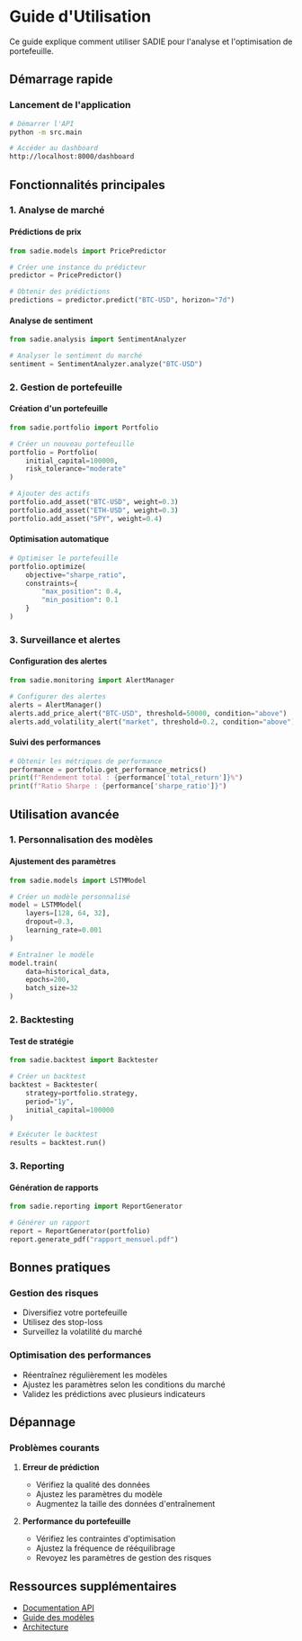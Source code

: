 # Guide d'Utilisation

Ce guide explique comment utiliser SADIE pour l'analyse et l'optimisation de portefeuille.

## Démarrage rapide

### Lancement de l'application

```bash
# Démarrer l'API
python -m src.main

# Accéder au dashboard
http://localhost:8000/dashboard
```

## Fonctionnalités principales

### 1. Analyse de marché

#### Prédictions de prix
```python
from sadie.models import PricePredictor

# Créer une instance du prédicteur
predictor = PricePredictor()

# Obtenir des prédictions
predictions = predictor.predict("BTC-USD", horizon="7d")
```

#### Analyse de sentiment
```python
from sadie.analysis import SentimentAnalyzer

# Analyser le sentiment du marché
sentiment = SentimentAnalyzer.analyze("BTC-USD")
```

### 2. Gestion de portefeuille

#### Création d'un portefeuille
```python
from sadie.portfolio import Portfolio

# Créer un nouveau portefeuille
portfolio = Portfolio(
    initial_capital=100000,
    risk_tolerance="moderate"
)

# Ajouter des actifs
portfolio.add_asset("BTC-USD", weight=0.3)
portfolio.add_asset("ETH-USD", weight=0.3)
portfolio.add_asset("SPY", weight=0.4)
```

#### Optimisation automatique
```python
# Optimiser le portefeuille
portfolio.optimize(
    objective="sharpe_ratio",
    constraints={
        "max_position": 0.4,
        "min_position": 0.1
    }
)
```

### 3. Surveillance et alertes

#### Configuration des alertes
```python
from sadie.monitoring import AlertManager

# Configurer des alertes
alerts = AlertManager()
alerts.add_price_alert("BTC-USD", threshold=50000, condition="above")
alerts.add_volatility_alert("market", threshold=0.2, condition="above")
```

#### Suivi des performances
```python
# Obtenir les métriques de performance
performance = portfolio.get_performance_metrics()
print(f"Rendement total : {performance['total_return']}%")
print(f"Ratio Sharpe : {performance['sharpe_ratio']}")
```

## Utilisation avancée

### 1. Personnalisation des modèles

#### Ajustement des paramètres
```python
from sadie.models import LSTMModel

# Créer un modèle personnalisé
model = LSTMModel(
    layers=[128, 64, 32],
    dropout=0.3,
    learning_rate=0.001
)

# Entraîner le modèle
model.train(
    data=historical_data,
    epochs=200,
    batch_size=32
)
```

### 2. Backtesting

#### Test de stratégie
```python
from sadie.backtest import Backtester

# Créer un backtest
backtest = Backtester(
    strategy=portfolio.strategy,
    period="1y",
    initial_capital=100000
)

# Exécuter le backtest
results = backtest.run()
```

### 3. Reporting

#### Génération de rapports
```python
from sadie.reporting import ReportGenerator

# Générer un rapport
report = ReportGenerator(portfolio)
report.generate_pdf("rapport_mensuel.pdf")
```

## Bonnes pratiques

### Gestion des risques
- Diversifiez votre portefeuille
- Utilisez des stop-loss
- Surveillez la volatilité du marché

### Optimisation des performances
- Réentraînez régulièrement les modèles
- Ajustez les paramètres selon les conditions du marché
- Validez les prédictions avec plusieurs indicateurs

## Dépannage

### Problèmes courants

1. **Erreur de prédiction**
   - Vérifiez la qualité des données
   - Ajustez les paramètres du modèle
   - Augmentez la taille des données d'entraînement

2. **Performance du portefeuille**
   - Vérifiez les contraintes d'optimisation
   - Ajustez la fréquence de rééquilibrage
   - Revoyez les paramètres de gestion des risques

## Ressources supplémentaires

- [Documentation API](../dev-guide/api-reference.md)
- [Guide des modèles](../models/lstm.md)
- [Architecture](../dev-guide/architecture.md) 